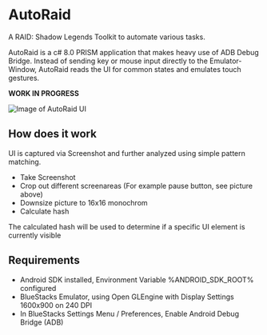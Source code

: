 # AutoRaid
A RAID: Shadow Legends Toolkit to automate various tasks.

AutoRaid is a c# 8.0 PRISM application that makes heavy use of ADB Debug Bridge. Instead of sending key or mouse input directly to the 
Emulator-Window, AutoRaid reads the UI for common states and emulates touch gestures. 

**WORK IN PROGRESS**

![Image of AutoRaid UI](https://github.com/nschoenberg/AutoRaid/blob/master/autoraid.png?raw=true)

## How  does it work
UI is captured via Screenshot and further analyzed using simple pattern matching. 
 * Take Screenshot
 * Crop out different screenareas (For example pause button, see picture above)
 * Downsize picture to 16x16 monochrom
 * Calculate hash
 
The calculated hash will be used to determine if a specific UI element is currently visible

## Requirements
* Android SDK installed, Environment Variable %ANDROID_SDK_ROOT% configured
* BlueStacks Emulator, using Open GLEngine with Display Settings 1600x900 on 240 DPI
* In BlueStacks Settings Menu / Preferences, Enable Android Debug Bridge (ADB)
